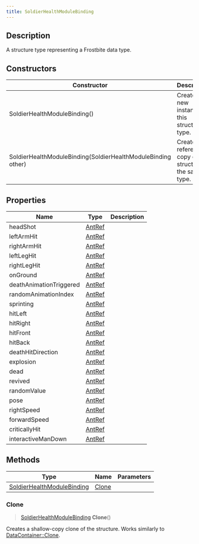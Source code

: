 ```yaml
---
title: SoldierHealthModuleBinding
---
```

## Description

A structure type representing a Frostbite data type.

## Constructors

| Constructor                                                  | Description                                              |
| ------------------------------------------------------------ | -------------------------------------------------------- |
| SoldierHealthModuleBinding()                                 | Create a new instance of this structure type.            |
| SoldierHealthModuleBinding(SoldierHealthModuleBinding other) | Create a reference copy of a structure of the same type. |

## Properties

| Name                    | Type             | Description |
| ----------------------- | ---------------- | ----------- |
| headShot                | [AntRef](AntRef) |             |
| leftArmHit              | [AntRef](AntRef) |             |
| rightArmHit             | [AntRef](AntRef) |             |
| leftLegHit              | [AntRef](AntRef) |             |
| rightLegHit             | [AntRef](AntRef) |             |
| onGround                | [AntRef](AntRef) |             |
| deathAnimationTriggered | [AntRef](AntRef) |             |
| randomAnimationIndex    | [AntRef](AntRef) |             |
| sprinting               | [AntRef](AntRef) |             |
| hitLeft                 | [AntRef](AntRef) |             |
| hitRight                | [AntRef](AntRef) |             |
| hitFront                | [AntRef](AntRef) |             |
| hitBack                 | [AntRef](AntRef) |             |
| deathHitDirection       | [AntRef](AntRef) |             |
| explosion               | [AntRef](AntRef) |             |
| dead                    | [AntRef](AntRef) |             |
| revived                 | [AntRef](AntRef) |             |
| randomValue             | [AntRef](AntRef) |             |
| pose                    | [AntRef](AntRef) |             |
| rightSpeed              | [AntRef](AntRef) |             |
| forwardSpeed            | [AntRef](AntRef) |             |
| criticallyHit           | [AntRef](AntRef) |             |
| interactiveManDown      | [AntRef](AntRef) |             |

## Methods

| Type                                                     | Name            | Parameters |
| -------------------------------------------------------- | --------------- | ---------- |
| [SoldierHealthModuleBinding](SoldierHealthModuleBinding) | [Clone](#clone) |            |

### Clone

> [SoldierHealthModuleBinding](SoldierHealthModuleBinding) **Clone**()

Creates a shallow-copy clone of the structure. Works similarly to [DataContainer::Clone](/vext/ref/shared/class/datacontainer#clone).
